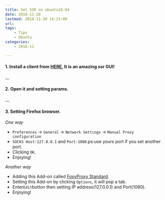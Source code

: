 ```yaml
---
title: Set SSR on ubuntu18.04
date: 2018-11-28
lastmod: 2018-11-30 14:23:09
url:
tags:
    - Tips  
    - Ubuntu
categories:
    - 2018-11

---
```

#### 1. Install a client from [HERE](https://github.com/erguotou520/electron-ssr), It is an amazing ssr GUI!
**...**
#### 2. Open it and setting params.
**...**
#### 3. Setting Firefox browser. 

*One way*       

- `Preferences` -> `General` -> `Network Settings` -> `Manual Proxy configuration`
- `SOCKS Host:127.0.0.1` and `Port:1080`.ps:use yours port if you set another port.
- Clicking `OK`.
- Enjoying!
     

*Another way*       

- Adding this Add-on called [FoxyProxy Standard](https://addons.mozilla.org/en-US/firefox/addon/foxyproxy-standard/).
- Setting this Add-on by clicking `Options`, it will pop a tab. 
- Enter`Edit`button then setting IP address(127.0.0.1) and Port(1080).
- Enjoying!
